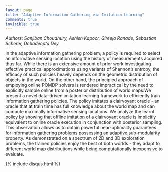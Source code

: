 ```yaml
---
layout: page
title: "Adaptive Information Gathering via Imitation Learning"
comments: true
invisible: true
---
```


<p class="text-left"><i>Authors: Sanjiban Choudhury, Ashish Kapoor, Gireeja Ranade, Sebastian Scherer, Debadeepta Dey</i></p>

In the adaptive information gathering problem, a policy is required to select an informative sensing location using the history of measurements acquired thus far. While there is an extensive amount of prior work investigating effective practical approximations using variants of Shannon&#8217;s entropy, the efficacy of such policies heavily depends on the geometric distribution of objects in the world. On the other hand, the principled approach of employing online POMDP solvers is rendered impractical by the need to explicitly sample online from a posterior distribution of world maps.We present a novel data-driven imitation learning framework to efficiently train information gathering policies. The policy imitates a clairvoyant oracle - an oracle that at train time has full knowledge about the world map and can compute maximally informative sensing locations. We analyze the learnt policy by showing that offline imitation of a clairvoyant oracle is implicitly equivalent to online oracle execution in conjunction with posterior sampling. This observation allows us to obtain powerful near-optimality guarantees for information gathering problems possessing an adaptive sub-modularity property. As demonstrated on a spectrum of 2D and 3D exploration problems, the trained policies enjoy the best of both worlds - they adapt to different world map distributions while being computationally inexpensive to evaluate.

{% include disqus.html %}
